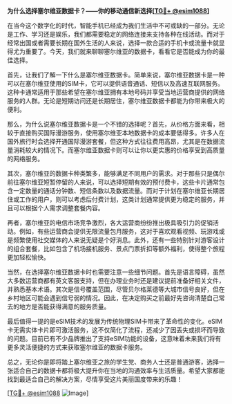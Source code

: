**为什么选择塞尔维亚数据卡？——你的移动通信新选择[[TG💪+ @esim1088](https://t.me/s/esim1088)]**

在当今这个数字化的时代，智能手机已经成为我们生活中不可或缺的一部分。无论是工作、学习还是娱乐，我们都需要稳定的网络连接来支持各种在线活动。而对于经常出国或者需要长期在国外生活的人来说，选择一款合适的手机卡或流量卡就显得尤为重要了。今天，我们就来聊聊塞尔维亚的数据卡，看看它是否能成为你的最佳选择。

首先，让我们了解一下什么是塞尔维亚数据卡。简单来说，塞尔维亚数据卡是一种可以在塞尔维亚使用的SIM卡，它可以提供语音通话、短信以及高速互联网服务。这种卡通常适用于那些希望在塞尔维亚拥有本地号码并享受当地运营商提供的网络服务的人群。无论是短期访问还是长期居住，塞尔维亚数据卡都能为你带来极大的便利。

那么，为什么说塞尔维亚数据卡是一个不错的选择呢？首先，从价格方面来看，相较于直接购买国际漫游服务，使用塞尔维亚本地数据卡的成本要低得多。许多人在国外旅行时会选择开通国际漫游套餐，但这种方式往往费用高昂，尤其是在数据流量消耗较大的情况下。而塞尔维亚数据卡则可以让你以更实惠的价格享受到高质量的网络服务。

其次，塞尔维亚的数据卡种类繁多，能够满足不同用户的需求。对于那些只是偶尔前往塞尔维亚短暂停留的人来说，可以选择短期有效的预付费卡，这些卡片通常包含一定数量的通话分钟数、短信条数以及数据流量。而对于计划在塞尔维亚长期居住或工作的用户，则可以考虑后付费计划，这类计划通常提供更为稳定的服务，并且可以根据个人需求调整套餐内容。

再者，塞尔维亚的电信市场竞争激烈，各大运营商纷纷推出极具吸引力的促销活动。例如，有些运营商会提供无限流量包月服务，这对于喜欢观看视频、玩游戏或是频繁使用社交媒体的人来说无疑是个好消息。此外，还有一些特别针对游客设计的组合套餐，比如包含了机场接机服务、景点门票折扣等额外福利，使得整个旅程更加轻松愉快。

当然，在选择塞尔维亚数据卡时也需要注意一些细节问题。首先是语言障碍，虽然大多数运营商都有英文客服支持，但在办理业务时还是建议提前准备好相关文件，并熟悉基本术语。其次是信号覆盖范围，尽管贝尔格莱德等大城市信号良好，但在乡村地区可能会遇到信号弱的情况。因此，在决定购买之前最好先咨询清楚自己常去的地方是否能获得满意的服务质量。

最后值得一提的是eSIM技术的发展为传统物理SIM卡带来了革命性的变化。eSIM卡无需实体卡片即可激活服务，这不仅简化了流程，还减少了因丢失或损坏而导致的问题。目前已有不少品牌推出了支持eSIM功能的设备，这意味着未来我们将有更多灵活便捷的方式来获取塞尔维亚的数据卡服务。

总之，无论你是即将踏上塞尔维亚之旅的学生党、商务人士还是普通游客，选择一张适合自己的数据卡都将极大提升你在当地的沟通效率与生活质量。希望大家都能找到最适合自己的解决方案，尽情享受这片美丽国度带来的乐趣！

[[TG💪+ @esim1088](https://t.me/s/esim1088) ![Image](https://i.postimg.cc/4NQfJmqS/Snipaste-2025-05-13-00-14-12.png)]